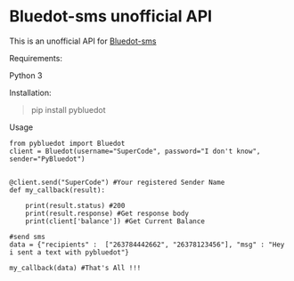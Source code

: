 # Bluedot-sms unofficial API

This is an unofficial API for [Bluedot-sms](http://bluedotsms.com)

Requirements:

  Python 3

Installation:

>  pip install pybluedot

Usage
```
from pybluedot import Bluedot
client = Bluedot(username="SuperCode", password="I don't know", sender="PyBluedot")


@client.send("SuperCode") #Your registered Sender Name
def my_callback(result):

    print(result.status) #200
    print(result.response) #Get response body
    print(client['balance']) #Get Current Balance

#send sms  
data = {"recipients" :  ["263784442662", "26378123456"], "msg" : "Hey
i sent a text with pybluedot"}

my_callback(data) #That's All !!!



```
